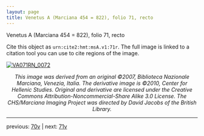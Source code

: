 ```yaml
---
layout: page
title: Venetus A (Marciana 454 = 822), folio 71, recto
---
```


Venetus A (Marciana 454 = 822), folio 71, recto

Cite this object as `urn:cite2:hmt:msA.v1:71r`.  The full image is linked to a citation tool you can use to cite regions of the image.

[![VA071RN_0072](http://www.homermultitext.org/iipsrv?IIIF=/project/homer/pyramidal/deepzoom/hmt/vaimg/2017a/VA071RN_0072.tif/full/800,/0/default.jpg)](http://www.homermultitext.org/ict2/?urn=urn:cite2:hmt:vaimg.2017a:VA071RN_0072) 

<p style="text-align: center; font-style: italic;">This image was derived from an original ©2007, Biblioteca Nazionale Marciana, Venezia, Italia. The derivative image is ©2010, Center for Hellenic Studies. Original and derivative are licensed under the Creative Commons Attribution-Noncommercial-Share Alike 3.0 License. The CHS/Marciana Imaging Project was directed by David Jacobs of the British Library.</p>

---

previous: [70v](../70v/) | next: [71v](../71v/)